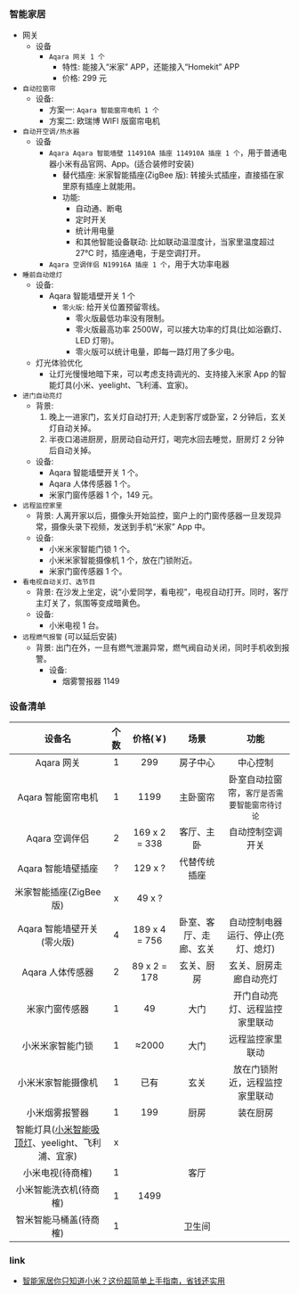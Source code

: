<!--
abbrlink: 7l6yd69v
-->

### 智能家居

* 网关
  * 设备
    * `Aqara 网关 1 个`
      * 特性: 能接入“米家” APP，还能接入“Homekit” APP
      * 价格: 299 元
* `自动拉窗帘`
  * 设备:
    * 方案一: `Aqara 智能窗帘电机 1 个`
    * 方案二: 欧瑞博 WIFI 版窗帘电机
* `自动开空调/热水器`
  * 设备
    * `Aqara Aqara 智能墙壁 114910A 插座 114910A 插座 1 个`，用于普通电器小米有品官网、App。(适合装修时安装)
      * 替代插座: 米家智能插座(ZigBee 版): 转接头式插座，直接插在家里原有插座上就能用。
      * 功能:
        * 自动通、断电
        * 定时开关
        * 统计用电量
        * 和其他智能设备联动: 比如联动温湿度计，当家里温度超过 27°C 时，插座通电，于是空调打开。
    * `Aqara 空调伴侣 N19916A 插座 1 个`，用于大功率电器
* `睡前自动熄灯`
  * 设备:
    * Aqara 智能墙壁开关 1 个
      * `零火版`: 给开关位置预留零线。
        * 零火版最低功率没有限制。
        * 零火版最高功率 2500W，可以接大功率的灯具(比如浴霸灯、LED 灯带)。
        * 零火版可以统计电量，即每一路灯用了多少电。
  * 灯光体验优化
    * 让灯光慢慢地暗下来，可以考虑支持调光的、支持接入米家 App 的智能灯具(小米、yeelight、飞利浦、宜家)。
* `进门自动亮灯`
  * 背景:
    1. 晚上一进家门，玄关灯自动打开; 人走到客厅或卧室，2 分钟后，玄关灯自动关掉。
    2. 半夜口渴进厨房，厨房动自动开灯，喝完水回去睡觉，厨房灯 2 分钟后自动关掉。
  * 设备:
    * Aqara 智能墙壁开关 1 个。
    * Aqara 人体传感器 1 个。
    * 米家门窗传感器 1 个，149 元。
* `远程监控家里`
  * 背景: 人离开家以后，摄像头开始监控，窗户上的门窗传感器一旦发现异常，摄像头录下视频，发送到手机“米家” App 中。
  * 设备:
    * 小米米家智能门锁 1 个。
    * 小米米家智能摄像机 1 个，放在门锁附近。
    * 米家门窗传感器 1 个。
* `看电视自动关灯、选节目`
  * 背景: 在沙发上坐定，说“小爱同学，看电视”，电视自动打开。同时，客厅主灯关了，氛围等变成暗黄色。
  * 设备:
    * 小米电视 1 台。
* `远程燃气报警` (可以延后安装)
  * 背景: 出门在外，一旦有燃气泄漏异常，燃气阀自动关闭，同时手机收到报警。
    * 设备:
      * 烟雾警报器 1149

### 设备清单

|                                                 设备名                                                 | 个数  |    价格(￥)    |          场景          |                     功能                     |
| :----------------------------------------------------------------------------------------------------: | :---: | :-----------: | :--------------------: | :------------------------------------------: |
|                                               Aqara 网关                                               |   1   |      299      |        房子中心        |                   中心控制                   |
|                                           Aqara 智能窗帘电机                                           |   1   |     1199      |        主卧窗帘        | 卧室自动拉窗帘，`客厅是否需要智能窗帘待讨论` |
|                                             Aqara 空调伴侣                                             |   2   | 169 x 2 = 338 |       客厅、主卧       |               自动控制空调开关               |
|                                           Aqara 智能墙壁插座                                           |   ?   |    129 x ?    |      代替传统插座      |                                              |
|                                        米家智能插座(ZigBee 版)                                         |   x   |    49 x ?     |                        |                                              |
|                                       Aqara 智能墙壁开关(零火版)                                       |   4   | 189 x 4 = 756 | 卧室、客厅、走廊、玄关 |      自动控制电器运行、停止(亮灯、熄灯)      |
|                                            Aqara 人体传感器                                            |   2   | 89 x 2 = 178  |       玄关、厨房       |            玄关、厨房走廊自动亮灯            |
|                                             米家门窗传感器                                             |   1   |      49       |          大门          |        开门自动亮灯、远程监控家里联动        |
|                                            小米米家智能门锁                                            |   1   |     ≈2000     |          大门          |               远程监控家里联动               |
|                                           小米米家智能摄像机                                           |   1   |     已有      |          玄关          |        放在门锁附近，远程监控家里联动        |
|                                             小米烟雾报警器                                             |   1   |      199      |          厨房          |                   装在厨房                   |
| 智能灯具([小米智能吸顶灯](https://www.mi.com/yeelight-ceilinglamp?cfrom=list)、yeelight、飞利浦、宜家) |   x   |               |                        |                                              |
|                                            小米电视(待商榷)                                            |   1   |               |          客厅          |                                              |
|                                         小米智能洗衣机(待商榷)                                         |   1   |     1499      |                        |                                              |
|                                         智米智能马桶盖(待商榷)                                         |   1   |               |         卫生间         |                                              |

### link

* [智能家居你只知道小米？这份超简单上手指南，省钱还实用](http://www.yidoutang.com/guide-49050.html)